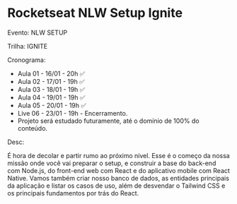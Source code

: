 # Rocketseat NLW Setup Ignite

Evento: NLW SETUP

Trilha: IGNITE

Cronograma:
- Aula 01 - 16/01 - 20h ✅
- Aula 02 - 17/01 - 19h ✅
- Aula 03 - 18/01 - 19h ✅
- Aula 04 - 19/01 - 19h ✅
- Aula 05 - 20/01 - 19h ✅
- Live 06 - 23/01 - 19h - Encerramento. 
- Projeto será estudado futuramente, até o domínio de 100% do conteúdo.

Desc: 
<p>É hora de decolar e partir rumo ao próximo nível. 
Esse é o começo da nossa missão onde você vai preparar o setup, e construir a base do back-end com Node.js,
do front-end web com React e do aplicativo mobile com React Native.
Vamos também criar nosso banco de dados, as entidades principais da aplicação e listar os casos de uso,
além de desvendar o Tailwind CSS e os principais fundamentos por trás do React.</p>
